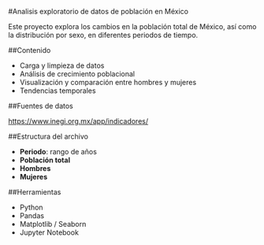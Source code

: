 #Analisis exploratorio de datos de población en México

Este proyecto explora los cambios en la población total de México, así como la distribución por sexo, en diferentes periodos de tiempo.

##Contenido

- Carga y limpieza de datos
- Análisis de crecimiento poblacional
- Visualización y comparación entre hombres y mujeres
- Tendencias temporales

##Fuentes de datos

https://www.inegi.org.mx/app/indicadores/

##Estructura del archivo

- **Periodo**: rango de años
- **Población total**
- **Hombres**
- **Mujeres**

##Herramientas

- Python
- Pandas
- Matplotlib / Seaborn
- Jupyter Notebook
